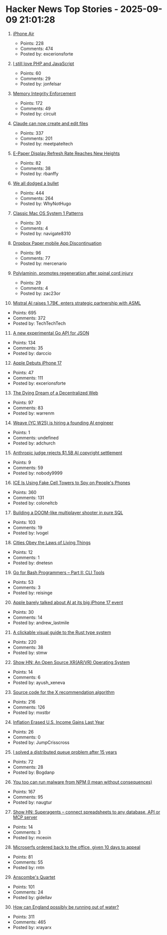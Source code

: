 # Hacker News Top Stories - 2025-09-09 21:01:28

1. [iPhone Air](https://www.apple.com/newsroom/2025/09/introducing-iphone-air-a-powerful-new-iphone-with-a-breakthrough-design/)
   - Points: 228
   - Comments: 474
   - Posted by: excerionsforte

2. [I still love PHP and JavaScript](https://the.scapegoat.dev/why-i-love-php-and-javascript/)
   - Points: 60
   - Comments: 29
   - Posted by: jonfelsar

3. [Memory Integrity Enforcement](https://security.apple.com/blog/memory-integrity-enforcement/)
   - Points: 172
   - Comments: 49
   - Posted by: circuit

4. [Claude can now create and edit files](https://www.anthropic.com/news/create-files)
   - Points: 337
   - Comments: 201
   - Posted by: meetpateltech

5. [E-Paper Display Refresh Rate Reaches New Heights](https://spectrum.ieee.org/e-paper-display-modos)
   - Points: 82
   - Comments: 38
   - Posted by: rbanffy

6. [We all dodged a bullet](https://xeiaso.net/notes/2025/we-dodged-a-bullet/)
   - Points: 444
   - Comments: 264
   - Posted by: WhyNotHugo

7. [Classic Mac OS System 1 Patterns](https://paulsmith.github.io/classic-mac-patterns/)
   - Points: 30
   - Comments: 4
   - Posted by: navigate8310

8. [Dropbox Paper mobile App Discontinuation](https://help.dropbox.com/installs/paper-mobile-discontinuation)
   - Points: 96
   - Comments: 77
   - Posted by: mercenario

9. [Polylaminin, promotes regeneration after spinal cord injury](https://www.researchgate.net/publication/45275074_Polylaminin_a_polymeric_form_of_laminin_promotes_regeneration_after_spinal_cord_injury)
   - Points: 29
   - Comments: 4
   - Posted by: zac23or

10. [Mistral AI raises 1.7B€, enters strategic partnership with ASML](https://mistral.ai/news/mistral-ai-raises-1-7-b-to-accelerate-technological-progress-with-ai)
   - Points: 695
   - Comments: 372
   - Posted by: TechTechTech

11. [A new experimental Go API for JSON](https://go.dev/blog/jsonv2-exp)
   - Points: 134
   - Comments: 35
   - Posted by: darccio

12. [Apple Debuts iPhone 17](https://www.apple.com/newsroom/2025/09/apple-debuts-iphone-17/)
   - Points: 47
   - Comments: 111
   - Posted by: excerionsforte

13. [The Dying Dream of a Decentralized Web](https://spectrum.ieee.org/web3-hardware-security)
   - Points: 97
   - Comments: 83
   - Posted by: warrenm

14. [Weave (YC W25) is hiring a founding AI engineer](https://www.ycombinator.com/companies/weave-3/jobs/SqFnIFE-founding-ai-engineer)
   - Points: 1
   - Comments: undefined
   - Posted by: adchurch

15. [Anthropic judge rejects $1.5B AI copyright settlement](https://news.bloomberglaw.com/ip-law/anthropic-judge-blasts-copyright-pact-as-nowhere-close-to-done)
   - Points: 9
   - Comments: 59
   - Posted by: nobody9999

16. [ICE Is Using Fake Cell Towers to Spy on People's Phones](https://www.forbes.com/sites/the-wiretap/2025/09/09/how-ice-is-using-fake-cell-towers-to-spy-on-peoples-phones/)
   - Points: 360
   - Comments: 131
   - Posted by: coloneltcb

17. [Building a DOOM-like multiplayer shooter in pure SQL](https://cedardb.com/blog/doomql/)
   - Points: 103
   - Comments: 19
   - Posted by: lvogel

18. [Cities Obey the Laws of Living Things](https://nautil.us/cities-obey-the-laws-of-living-things-1236057/)
   - Points: 12
   - Comments: 1
   - Posted by: dnetesn

19. [Go for Bash Programmers – Part II: CLI Tools](https://github.com/go-monk/from-bash-to-go-part-ii)
   - Points: 53
   - Comments: 3
   - Posted by: reisinge

20. [Apple barely talked about AI at its big iPhone 17 event](https://www.theverge.com/apple-event/774963/apple-september-launch-event-ai-apple-intelligence)
   - Points: 30
   - Comments: 14
   - Posted by: andrew_lastmile

21. [A clickable visual guide to the Rust type system](https://rustcurious.com/elements/)
   - Points: 220
   - Comments: 38
   - Posted by: stmw

22. [Show HN: An Open Source XR(AR/VR) Operating System](https://www.getxeneva.com/)
   - Points: 14
   - Comments: 6
   - Posted by: ayush_xeneva

23. [Source code for the X recommendation algorithm](https://github.com/twitter/the-algorithm)
   - Points: 216
   - Comments: 126
   - Posted by: mxstbr

24. [Inflation Erased U.S. Income Gains Last Year](https://www.wsj.com/economy/consumers/census-income-insurance-poverty-2024-31d82ad0)
   - Points: 26
   - Comments: 0
   - Posted by: JumpCrisscross

25. [I solved a distributed queue problem after 15 years](https://www.dbos.dev/blog/durable-queues)
   - Points: 72
   - Comments: 28
   - Posted by: Bogdanp

26. [You too can run malware from NPM (I mean without consequences)](https://github.com/naugtur/running-qix-malware)
   - Points: 167
   - Comments: 95
   - Posted by: naugtur

27. [Show HN: Superagents – connect spreadsheets to any database, API or MCP server](https://sourcetable.com/superagents)
   - Points: 14
   - Comments: 3
   - Posted by: mceoin

28. [Microserfs ordered back to the office, given 10 days to appeal](https://www.theregister.com/2025/09/09/microsoft_return_to_work/)
   - Points: 81
   - Comments: 55
   - Posted by: rntn

29. [Anscombe's Quartet](https://en.wikipedia.org/wiki/Anscombe%27s_quartet)
   - Points: 101
   - Comments: 24
   - Posted by: gidellav

30. [How can England possibly be running out of water?](https://www.theguardian.com/news/ng-interactive/2025/aug/17/how-can-england-possibly-be-running-out-of-water)
   - Points: 311
   - Comments: 465
   - Posted by: xrayarx

